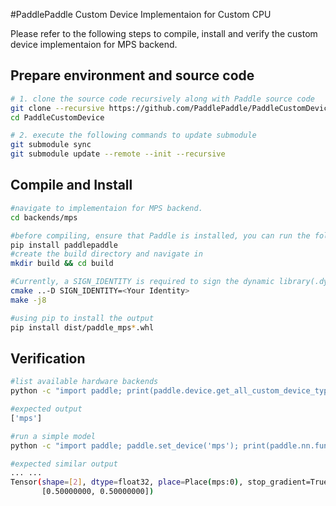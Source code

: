 #PaddlePaddle Custom Device Implementaion for Custom CPU


Please refer to the following steps to compile, install and verify the custom device implementaion for MPS backend.

## Prepare environment and source code

```bash
# 1. clone the source code recursively along with Paddle source code
git clone --recursive https://github.com/PaddlePaddle/PaddleCustomDevice
cd PaddleCustomDevice

# 2. execute the following commands to update submodule
git submodule sync
git submodule update --remote --init --recursive
```

## Compile and Install

```bash
#navigate to implementaion for MPS backend.
cd backends/mps

#before compiling, ensure that Paddle is installed, you can run the following command
pip install paddlepaddle
#create the build directory and navigate in
mkdir build && cd build

#Currently, a SIGN_IDENTITY is required to sign the dynamic library(.dylib)
cmake ..-D SIGN_IDENTITY=<Your Identity>
make -j8

#using pip to install the output
pip install dist/paddle_mps*.whl
```

## Verification

```bash
#list available hardware backends
python -c "import paddle; print(paddle.device.get_all_custom_device_type())"

#expected output
['mps']

#run a simple model
python -c "import paddle; paddle.set_device('mps'); print(paddle.nn.functional.softmax(paddle.ones([2])))"

#expected similar output
... ...
Tensor(shape=[2], dtype=float32, place=Place(mps:0), stop_gradient=True,
       [0.50000000, 0.50000000])
```
